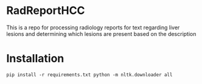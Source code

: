 # RadReportHCC

This is a repo for processing radiology reports for text regarding liver lesions and determining which lesions are present based on the description

# Installation

``pip install -r requirements.txt
python -m nltk.downloader all
``
